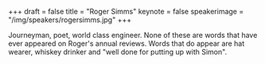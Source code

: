 +++
draft = false
title = "Roger Simms"
keynote = false
speakerimage = "/img/speakers/rogersimms.jpg"
+++

Journeyman, poet, world class engineer. None of these are words that have ever appeared on Roger's annual reviews. Words that do appear are hat wearer, whiskey drinker and "well done for putting up with Simon".